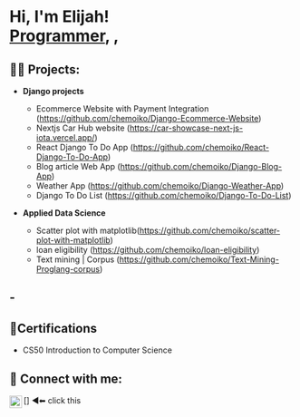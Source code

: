 <h1>Hi, I'm Elijah! <br/><a href="https://github.com/joshmadakor1">Programmer</a>, <a href="https://www.linkedin.com/in/joshmadakor/"></a>, <a href="https://www.youtube.com/c/joshmadakor"></a></h1>

<h2>👨‍💻 Projects:</h2>

- <b>Django projects</b>
  - Ecommerce Website with Payment Integration (https://github.com/chemoiko/Django-Ecommerce-Website)
  - Nextjs Car Hub website (https://car-showcase-next-js-iota.vercel.app/)
  - React Django To Do App (https://github.com/chemoiko/React-Django-To-Do-App)
  - Blog article Web App  (https://github.com/chemoiko/Django-Blog-App) 
  - Weather App (https://github.com/chemoiko/Django-Weather-App)
  - Django To Do List (https://github.com/chemoiko/Django-To-Do-List)


 
- <b>Applied Data Science</b>
  - Scatter plot with matplotlib(https://github.com/chemoiko/scatter-plot-with-matplotlib)
  - loan eligibility (https://github.com/chemoiko/loan-eligibility)
  - Text mining | Corpus (https://github.com/chemoiko/Text-Mining-Proglang-corpus)
  

 

-<h2>📃Certifications</h2>
-  
-   CS50 Introduction to Computer Science

<h2> 🤳 Connect with me:</h2>



[<a href="https://www.linkedin.com/in/elijah-murket"><img align="left" alt="elijah | LinkedIn" width="22px" src="https://cdn.jsdelivr.net/npm/simple-icons@v3/icons/linkedin.svg" /></a>]    ◀⬅ click this





